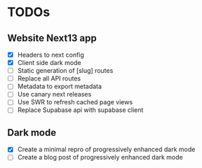 # TODOs

## Website Next13 app

- [x] Headers to next config
- [x] Client side dark mode
- [ ] Static generation of [slug] routes
- [ ] Replace all API routes
- [ ] Metadata to export metadata
- [ ] Use canary next releases
- [ ] Use SWR to refresh cached page views
- [ ] Replace Supabase api with supabase client

## Dark mode

- [x] Create a minimal repro of progressively enhanced dark mode
- [ ] Create a blog post of progressively enhanced dark mode
